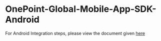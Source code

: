 # OnePoint-Global-Mobile-App-SDK-Android
For Android Integration steps, please view the document given [here](https://github.com/OnePointGlobal/OnePoint-Global-Mobile-App-SDK-Android/wiki)

